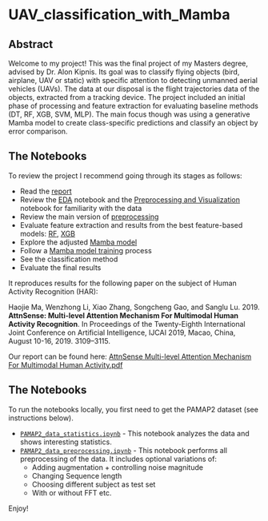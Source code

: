 # UAV_classification_with_Mamba

## Abstract

Welcome to my project!
This was the final project of my Masters degree, advised by Dr. Alon Kipnis.
Its goal was to classify flying objects (bird, airplane, UAV or static) with specific attention to detecting unmanned aerial vehicles (UAVs).
The data at our disposal is the flight trajectories data of the objects, extracted from a tracking device.
The project included an initial phase of processing and feature extraction for evaluating baseline methods (DT, RF, XGB, SVM, MLP).
The main focus though was using a generative Mamba model to create class-specific predictions and classify an object by error comparison. 

## The Notebooks
To review the project I recommend going through its stages as follows:
- Read the [report](https://github.com/ayalaraanan/UAV_classification_with_Mamba/blob/main/Final_Project___UAV_classification_with_Mamba.pdf)
- Review the [EDA](https://github.com/ayalaraanan/UAV_classification_with_Mamba/blob/main/Basic%20EDA%20and%20Dataset%20Analysis%20-%20full.ipynb) notebook and the [Preprocessing and Visualization](https://github.com/ayalaraanan/UAV_classification_with_Mamba/blob/main/Preprocessing%20and%20Visualization%20-%20full.ipynb) notebook for familiarity with the data
- Review the main version of [preprocessing](https://github.com/ayalaraanan/UAV_classification_with_Mamba/blob/main/Mamba%20Preprocessing/Preprocessing%20for%20Mamba.ipynb)
- Evaluate feature extraction and results from the best feature-based models: [RF](https://github.com/ayalaraanan/UAV_classification_with_Mamba/blob/main/Baseline%20Models%20Training/UAV%20project%20full%20RF%20all%20lengths%20Mamba%20compatible%20dataset.ipynb), [XGB](https://github.com/ayalaraanan/UAV_classification_with_Mamba/blob/main/Baseline%20Models%20Training/UAV%20project%20full%20XGB%20all%20lengths%20Mamba%20compatible%20dataset.ipynb)
- Explore the adjusted [Mamba model](https://github.com/ayalaraanan/UAV_classification_with_Mamba/blob/main/Mamba%20Model.ipynb)
- Follow a [Mamba model training](https://github.com/ayalaraanan/UAV_classification_with_Mamba/blob/main/Mamba%20Training/Mamba%20UAV%20training.ipynb) process
- See the classification method
- Evaluate the final results


  
It reproduces results for the following paper on the subject of Human Activity Recognition (HAR):

Haojie Ma, Wenzhong Li, Xiao Zhang, Songcheng Gao, and Sanglu Lu. 2019. **AttnSense: Multi-level Attention Mechanism For Multimodal Human Activity Recognition**. In Proceedings of the Twenty-Eighth International Joint Conference on Artificial Intelligence, IJCAI 2019, Macao, China, August 10-16, 2019. 3109–3115.

Our report can be found here:
[AttnSense Multi-level Attention Mechanism For Multimodal Human Activity.pdf](AttnSense%20Multi-level%20Attention%20Mechanism%20For%20Multimodal%20Human%20Activity.pdf)

## The Notebooks

To run the notebooks locally, you first need to get the PAMAP2 dataset (see instructions below).

- [`PAMAP2_data_statistics.ipynb`](PAMAP2_data_statistics.ipynb) - This notebook analyzes the data and shows interesting statistics.
- [`PAMAP2_data_preprocessing.ipynb`](PAMAP2_data_preprocessing.ipynb) - This notebook performs all preprocessing of the data. It includes optional variations of:
   - Adding augmentation + controlling noise magnitude
   - Changing Sequence length
   - Choosing different subject as test set
   - With or without FFT
   etc.
   

Enjoy!
